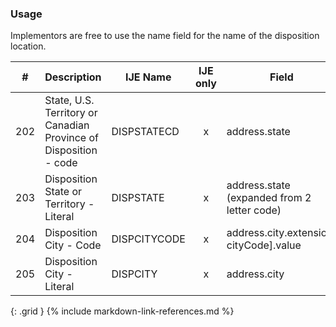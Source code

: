 ### Usage
Implementors are free to use the name field for the name of the disposition location.

| **#** |  **Description**   |  **IJE Name**   | IJE only |  **Field**  |  **Type**  | **Value Set**  |
| :---------: | ------------- | ------------ | :----------: |---------- | -------- | -------- |
| 202 | State, U.S. Territory or Canadian Province of Disposition - code | DISPSTATECD| x|address.state | string | [StatesTerritoriesProvincesVS] | 
| 203 | Disposition State or Territory - Literal | DISPSTATE| x|address.state (expanded from 2 letter code) | string | [StatesTerritoriesProvincesVS] | 
| 204 | Disposition City - Code | DISPCITYCODE| x|address.city.extension[ cityCode].value | integer | see [CityCodes] | 
| 205 | Disposition City - Literal | DISPCITY| x|address.city | string |  | 
{: .grid }
{% include markdown-link-references.md %}
